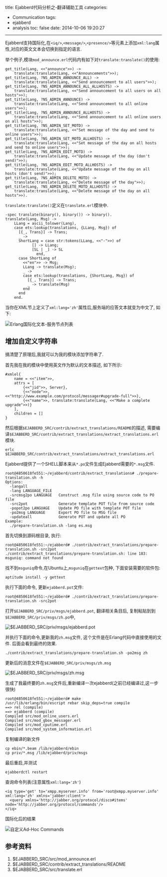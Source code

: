 title: Ejabberd代码分析之-翻译辅助工具
categories:
  - Communication
tags:
  - ejabberd
  - analysis
toc: false
date: 2014-10-06 19:20:27
---


Ejabberd支持国际化,在`<iq/>`,`<message/>`,`<presence/>`等元素上添加`xml:lang`属性,对应的英文文本会切换到指定的语言.

举个例子,模块`mod_announce.erl`代码内有如下对`translate:translate()`的使用:

```
get_title(Lang, <<"announce">>) ->
    translate:translate(Lang, <<"Announcements">>);
get_title(Lang, ?NS_ADMIN_ANNOUNCE_ALL) ->
    translate:translate(Lang, <<"Send announcement to all users">>);
get_title(Lang, ?NS_ADMIN_ANNOUNCE_ALL_ALLHOSTS) ->
    translate:translate(Lang, <<"Send announcement to all users on all hosts">>);
get_title(Lang, ?NS_ADMIN_ANNOUNCE) ->
    translate:translate(Lang, <<"Send announcement to all online users">>);
get_title(Lang, ?NS_ADMIN_ANNOUNCE_ALLHOSTS) ->
    translate:translate(Lang, <<"Send announcement to all online users on all hosts">>);
get_title(Lang, ?NS_ADMIN_SET_MOTD) ->
    translate:translate(Lang, <<"Set message of the day and send to online users">>);
get_title(Lang, ?NS_ADMIN_SET_MOTD_ALLHOSTS) ->
    translate:translate(Lang, <<"Set message of the day on all hosts and send to online users">>);
get_title(Lang, ?NS_ADMIN_EDIT_MOTD) ->
    translate:translate(Lang, <<"Update message of the day (don't send)">>);
get_title(Lang, ?NS_ADMIN_EDIT_MOTD_ALLHOSTS) ->
    translate:translate(Lang, <<"Update message of the day on all hosts (don't send)">>);
get_title(Lang, ?NS_ADMIN_DELETE_MOTD) ->
    translate:translate(Lang, <<"Delete message of the day">>);
get_title(Lang, ?NS_ADMIN_DELETE_MOTD_ALLHOSTS) ->
    translate:translate(Lang, <<"Delete message of the day on all hosts">>).
```

`translate:translate()`定义在`translate.erl`模块中.

```
-spec translate(binary(), binary()) -> binary().
translate(Lang, Msg) ->
    LLang = ascii_tolower(Lang),
    case ets:lookup(translations, {LLang, Msg}) of
      [{_, Trans}] -> Trans;
      _ ->
	  ShortLang = case str:tokens(LLang, <<"-">>) of
			[] -> LLang;
			[SL | _] -> SL
		      end,
	  case ShortLang of
	    <<"en">> -> Msg;
	    LLang -> translate(Msg);
	    _ ->
		case ets:lookup(translations, {ShortLang, Msg}) of
		  [{_, Trans}] -> Trans;
		  _ -> translate(Msg)
		end
	  end
    end.
```

当你在XML节上定义了`xml:lang='zh'`属性后,服务端的应答文本就变为中文了, 如下:

![Erlang国际化文本-服务节点列表][1]

## 增加自定义字符串

搞清楚了原理后,我就可以为我的模块添加字符串了.

首先我在我的模块中使用英文作为默认的文本描述, 如下所示:

```
#xmlel{
    name = <<"item">>,
    attrs = [
        {<<"jid">>, Server},
        {<<"node">>, <<"http://www.example.com/protocol/messager#upgrade-full">>},
        {<<"name">>, translate:translate(Lang, <<"Make a complete upgrade">>)}
    ],
    children = []
}
```

然后根据`$EJABBERD_SRC/contrib/extract_translations/README`的描述,
需要编译`$EJABBERD_SRC/contrib/extract_translations/extract_translations.erl`模块.

```
erlc $EJABBERD_SRC/contrib/extract_translations/extract_translations.erl
```

Ejabberd提供了一个SHELL脚本来从`*.po`文件生成Ejabberd需要的`*.msg`文件.

```
root@4850618fe551:~/ejabberd/contrib/extract_translations# ./prepare-translation.sh -h
Options:
  -langall
  -lang LANGUAGE_FILE
  -srcmsg2po LANGUAGE   Construct .msg file using source code to PO file
  -src2pot              Generate template POT file from source code
  -popot2po LANGUAGE    Update PO file with template POT file
  -po2msg LANGUAGE      Export PO file to MSG file
  -updateall            Generate POT and update all PO
Example:
  ./prepare-translation.sh -lang es.msg
```

首先切换到源码根目录, 执行:

```
root@4850618fe551:~/ejabberd# ./contrib/extract_translations/prepare-translation.sh -src2pot
./contrib/extract_translations/prepare-translation.sh: line 183: msguniq: command not found
```

找不到`msguniq`命令,在Ubuntu上,`msguniq`在`gettext`包种, 下面安装需要的软件包:

```
aptitude install -y gettext
```

执行下面的命令, 更新`ejabberd.pot`文件:

```
root@4850618fe551:~/ejabberd# ./contrib/extract_translations/prepare-translation.sh -src2pot
```

打开`$EJABBERD_SRC/priv/msgs/ejabberd.pot`, 翻译相关条目后, 复制粘贴到到`$EJABBERD_SRC/priv/msgs/zh.po`中,

![$EJABBERD_SRC/priv/msgs/ejabberd.pot][2]

并执行下面的命令,更新我的`zh.msg`文件, 这个文件是在Erlang代码中直接使用的文件. 后面会看到最终的效果.

```
./contrib/extract_translations/prepare-translation.sh -po2msg zh
```

更新后的消息文件在`$EJABBERD_SRC/priv/msgs/zh.msg`

![$EJABBERD_SRC/priv/msgs/zh.msg][3]

生成了我最终要的`zh.msg`文件后,重新编译一次ejabberd(之前已经编译过,这一步很快)

```
root@4850618fe551:~/ejabberd# make
/usr/lib/erlang/bin/escript rebar skip_deps=true compile
==> rel (compile)
==> ejabberd (compile)
Compiled src/mod_online_users.erl
Compiled src/mod_gbox_messager.erl
Compiled src/mod_cputime.erl
Compiled src/mod_system_information.erl
```

复制编译的新文件

```
cp ebin/*.beam /lib/ejabberd/ebin
cp priv/*.msg /lib/ejabberd/priv/msgs
```

最后重启,并测试

```
ejabberdctl restart
```

查询命令列表(注意属性`xml:lang='zh'`)

```
<iq type='get' to='xmpp.myserver.info' from='root@xmpp.myserver.info' xml:lang='zh' xmlns='jabber:client'>
  <query xmlns='http://jabber.org/protocol/disco#items' node='http://jabber.org/protocol/commands'/>
</iq>
```

国际化后的结果

![自定义Ad-Hoc Commands][4]

## 参考资料

1. $EJABBERD_SRC/src/mod_announce.erl
2. $EJABBERD_SRC/contrib/extract_translations/README
3. $EJABBERD_SRC/src/translate.erl

  [1]: /assets/images/D373E553-9009-48E3-A9C3-5FD33D7C7080.png
  [2]: /assets/images/4BD11A32-C9E4-4348-AD5A-60061B8998A5.png
  [3]: /assets/images/95BD1DE1-C5C4-47AB-BB6E-B94A3ADF2811.png
  [4]: /assets/images/1BD77F60-BE7B-48CF-B1BE-1933F3D9D839.png


